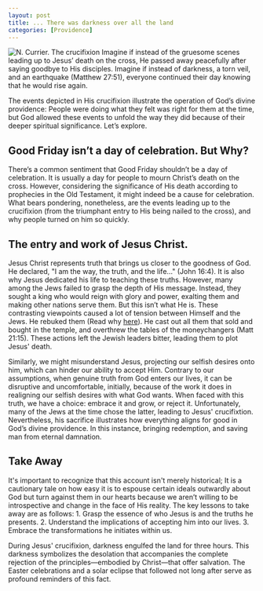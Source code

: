 ```yaml
---
layout: post
title: ... There was darkness over all the land
categories: [Providence]
---
```


![N. Currier. The crucifixion ](https://media-cldnry.s-nbcnews.com/image/upload/t_fit-1240w,f_auto,q_auto:best/MSNBC/Components/Photo/_new/120524-science-crucifixion-130p.jpg "Print circa 1849 by Nathaniel Currier depicting the crucifixion of Jesus Christ alongside two convicted thieves at Golgotha, outside the walls of ancient Jerusalem src: nbc-news")
Imagine if instead of the gruesome scenes leading up to Jesus’ death on the cross, He passed away peacefully after saying goodbye to His disciples. Imagine if instead of darkness, a torn veil, and an earthquake (Matthew 27:51), everyone continued their day knowing that he would rise again.

The events depicted in His crucifixion illustrate the operation of God’s divine providence: People were doing what they felt was right for them at the time, but God allowed these events to unfold the way they did because of their deeper spiritual significance. Let’s explore.

## Good Friday isn’t a day of celebration. But Why?

There’s a common sentiment that Good Friday shouldn’t be a day of celebration. It is usually a day for people to mourn Christ’s death on the cross. However, considering the significance of His death according to prophecies in the Old Testament, it might indeed be a cause for celebration. What bears pondering, nonetheless, are the events leading up to the crucifixion (from the triumphant entry to His being nailed to the cross), and why people turned on him so quickly.

## The entry and work of Jesus Christ.

Jesus Christ represents truth that brings us closer to the goodness of God. He declared, "I am the way, the truth, and the life…" (John 16:4). It is also why Jesus dedicated his life to teaching these truths. However, many among the Jews failed to grasp the depth of His message. Instead, they sought a king who would reign with glory and power, exalting them and making other nations serve them. But this isn’t what He is. These contrasting viewpoints caused a lot of tension between Himself and the Jews. He rebuked them (Read why [here](https://www.therationalmind.org/morality/2023/04/29/civil-moral-and-spiritual/)). He cast out all them that sold and bought in the temple, and overthrew the tables of the moneychangers (Matt 21:15). These actions left the Jewish leaders bitter, leading them to plot Jesus' death.

Similarly, we might misunderstand Jesus, projecting our selfish desires onto him, which can hinder our ability to accept Him. Contrary to our assumptions, when genuine truth from God enters our lives, it can be disruptive and uncomfortable, initially, because of the work it does in realigning our selfish desires with what God wants. When faced with this truth, we have a choice: embrace it and grow, or reject it. Unfortunately, many of the Jews at the time chose the latter, leading to Jesus' crucifixtion. Nevertheless, his sacrifice illustrates how everything aligns for good in God’s divine providence. In this instance, bringing redemption, and saving man from eternal damnation.

## Take Away

It's important to recognize that this account isn't merely historical; It is a cautionary tale on how easy it is to espouse certain ideals outwardly about God but turn against them in our hearts because we aren’t willing to be introspective and change in the face of His reality. The key lessons to take away are as follows: 1. Grasp the essence of who Jesus is and the truths he presents. 2. Understand the implications of accepting him into our lives. 3. Embrace the transformations he initiates within us.

During Jesus' crucifixion, darkness engulfed the land for three hours. This darkness symbolizes the desolation that accompanies the complete rejection of the principles—embodied by Christ—that offer salvation. The Easter celebrations and a solar eclipse that followed not long after serve as profound reminders of this fact.
